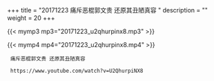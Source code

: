+++
title = "20171223  痛斥恶棍郭文贵 还原其丑陋真容 "
description = ""
weight = 20
+++

{{< mymp3 mp3="20171223_u2qhurpinx8.mp3" >}}

{{< mymp4 mp4="20171223_u2qhurpinx8.mp4" >}}

     痛斥恶棍郭文贵 还原其丑陋真容 
     
     https://www.youtube.com/watch?v=U2QhurpiNX8 

